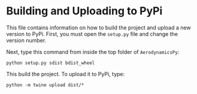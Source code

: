 # Building and Uploading to PyPi

This file contains information on how to build the project and upload a new version to PyPi. First, you must open the `setup.py` file and change the version number.

Next, type this command from inside the top folder of `AerodynamicsPy`:

```
python setup.py sdist bdist_wheel
```

This build the project. To upload it to PyPi, type:

```
python -m twine upload dist/*
```
